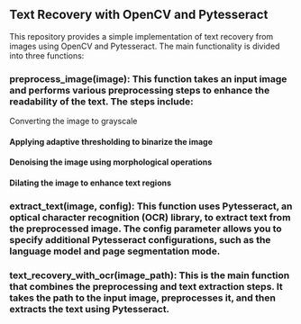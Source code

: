 ## Text Recovery with OpenCV and Pytesseract

This repository provides a simple implementation of text recovery from images using OpenCV and Pytesseract. The main functionality is divided into three functions:

### preprocess_image(image): This function takes an input image and performs various preprocessing steps to enhance the readability of the text. The steps include:
Converting the image to grayscale
#### Applying adaptive thresholding to binarize the image
#### Denoising the image using morphological operations
#### Dilating the image to enhance text regions
### extract_text(image, config): This function uses Pytesseract, an optical character recognition (OCR) library, to extract text from the preprocessed image. The config parameter allows you to specify additional Pytesseract configurations, such as the language model and page segmentation mode.
### text_recovery_with_ocr(image_path): This is the main function that combines the preprocessing and text extraction steps. It takes the path to the input image, preprocesses it, and then extracts the text using Pytesseract.
